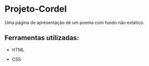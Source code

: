 # Projeto-Cordel

Uma página de apresentação de um poema com fundo não estático.

 ## Ferramentas utilizadas:

* HTML

* CSS
